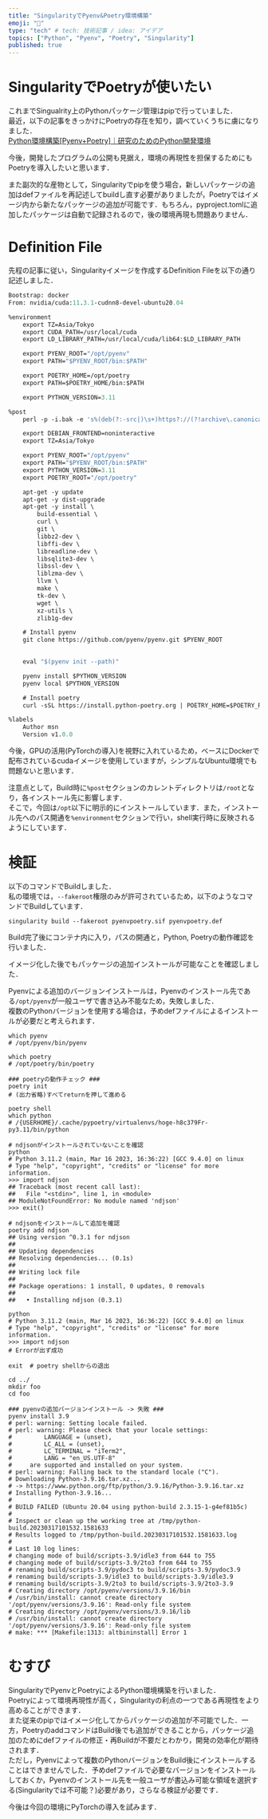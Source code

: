 ```yaml
---
title: "SingularityでPyenv&Poetry環境構築"
emoji: "🐍"
type: "tech" # tech: 技術記事 / idea: アイデア
topics: ["Python", "Pyenv", "Poetry", "Singularity"]
published: true
---
```


# SingularityでPoetryが使いたい
これまでSingualrity上のPythonパッケージ管理はpipで行っていました．  
最近，以下の記事をきっかけにPoetryの存在を知り，調べていくうちに虜になりました．  
[Python環境構築[Pyenv+Poetry]｜研究のためのPython開発環境](https://zenn.dev/zenizeni/books/a64578f98450c2/viewer/c6af80)  

今後，開発したプログラムの公開も見据え，環境の再現性を担保するためにもPoetryを導入したいと思います．  

また副次的な産物として，Singularityでpipを使う場合，新しいパッケージの追加はdefファイルを再記述してbuildし直す必要がありましたが，Poetryではイメージ内から新たなパッケージの追加が可能です．もちろん，pyproject.tomlに追加したパッケージは自動で記録されるので，後の環境再現も問題ありません．  

# Definition File
先程の記事に従い，Singularityイメージを作成するDefinition Fileを以下の通り記述しました．  
```def:pyenvpoetry.def
Bootstrap: docker
From: nvidia/cuda:11.3.1-cudnn8-devel-ubuntu20.04

%environment
	export TZ=Asia/Tokyo
	export CUDA_PATH=/usr/local/cuda
	export LD_LIBRARY_PATH=/usr/local/cuda/lib64:$LD_LIBRARY_PATH

	export PYENV_ROOT="/opt/pyenv"
	export PATH="$PYENV_ROOT/bin:$PATH"

	export POETRY_HOME=/opt/poetry
    export PATH=$POETRY_HOME/bin:$PATH

    export PYTHON_VERSION=3.11

%post
    perl -p -i.bak -e 's%(deb(?:-src|)\s+)https?://(?!archive\.canonical\.com|security\.ubuntu\.com)[^\s]+%$1http://ftp.riken.jp/Linux/ubuntu/%' /etc/apt/sources.list

	export DEBIAN_FRONTEND=noninteractive
	export TZ=Asia/Tokyo

	export PYENV_ROOT="/opt/pyenv"
	export PATH="$PYENV_ROOT/bin:$PATH"
	export PYTHON_VERSION=3.11
	export POETRY_ROOT="/opt/poetry"

	apt-get -y update
	apt-get -y dist-upgrade
    apt-get -y install \
		build-essential \
        curl \
        git \
        libbz2-dev \
        libffi-dev \
        libreadline-dev \
        libsqlite3-dev \
        libssl-dev \
        liblzma-dev \
        llvm \
        make \
        tk-dev \
        wget \
        xz-utils \
        zlib1g-dev

	# Install pyenv
    git clone https://github.com/pyenv/pyenv.git $PYENV_ROOT

	
	eval "$(pyenv init --path)"

	pyenv install $PYTHON_VERSION
	pyenv local $PYTHON_VERSION

	# Install poetry
	curl -sSL https://install.python-poetry.org | POETRY_HOME=$POETRY_ROOT python -

%labels
    Author msn
    Version v1.0.0
```
今後，GPUの活用(PyTorchの導入)を視野に入れているため，ベースにDockerで配布されているcudaイメージを使用していますが，シンプルなUbuntu環境でも問題ないと思います．  

注意点として，Build時に`%post`セクションのカレントディレクトリは`/root`となり，各インストール先に影響します．  
そこで，今回は`/opt`以下に明示的にインストールしています．また，インストール先へのパス開通を`%environment`セクションで行い，shell実行時に反映されるようにしています．

# 検証
以下のコマンドでBuildしました．  
私の環境では，`--fakeroot`権限のみが許可されているため，以下のようなコマンドでBuildしています．  

```sh:build
singularity build --fakeroot pyenvpoetry.sif pyenvpoetry.def
```

Build完了後にコンテナ内に入り，パスの開通と，Python, Poetryの動作確認を行いました．  

イメージ化した後でもパッケージの追加インストールが可能なことを確認しました．

Pyenvによる追加のバージョンインストールは，Pyenvのインストール先である`/opt/pyenv`が一般ユーザで書き込み不能なため，失敗しました．  
複数のPythonバージョンを使用する場合は，予めdefファイルによるインストールが必要だと考えられます．

```sh:check
which pyenv
# /opt/pyenv/bin/pyenv

which poetry
# /opt/poetry/bin/poetry

### poetryの動作チェック ###
poetry init
# (出力省略)すべてreturnを押して進める

poetry shell
which python
# /{USERHOME}/.cache/pypoetry/virtualenvs/hoge-h8c379Fr-py3.11/bin/python

# ndjsonがインストールされていないことを確認
python
# Python 3.11.2 (main, Mar 16 2023, 16:36:22) [GCC 9.4.0] on linux
# Type "help", "copyright", "credits" or "license" for more information.
>>> import ndjson
## Traceback (most recent call last):
##   File "<stdin>", line 1, in <module>
## ModuleNotFoundError: No module named 'ndjson'
>>> exit()

# ndjsonをインストールして追加を確認
poetry add ndjson
## Using version ^0.3.1 for ndjson
## 
## Updating dependencies
## Resolving dependencies... (0.1s)
## 
## Writing lock file
## 
## Package operations: 1 install, 0 updates, 0 removals
## 
##   • Installing ndjson (0.3.1)

python
# Python 3.11.2 (main, Mar 16 2023, 16:36:22) [GCC 9.4.0] on linux
# Type "help", "copyright", "credits" or "license" for more information.
>>> import ndjson
# Errorが出ず成功

exit  # poetry shellからの退出

cd ../
mkdir foo
cd foo

### pyenvの追加バージョンインストール -> 失敗 ###
pyenv install 3.9
# perl: warning: Setting locale failed.
# perl: warning: Please check that your locale settings:
#         LANGUAGE = (unset),
#         LC_ALL = (unset),
#         LC_TERMINAL = "iTerm2",
#         LANG = "en_US.UTF-8"
#     are supported and installed on your system.
# perl: warning: Falling back to the standard locale ("C").
# Downloading Python-3.9.16.tar.xz...
# -> https://www.python.org/ftp/python/3.9.16/Python-3.9.16.tar.xz
# Installing Python-3.9.16...
# 
# BUILD FAILED (Ubuntu 20.04 using python-build 2.3.15-1-g4ef81b5c)
# 
# Inspect or clean up the working tree at /tmp/python-build.20230317101532.1581633
# Results logged to /tmp/python-build.20230317101532.1581633.log
# 
# Last 10 log lines:
# changing mode of build/scripts-3.9/idle3 from 644 to 755
# changing mode of build/scripts-3.9/2to3 from 644 to 755
# renaming build/scripts-3.9/pydoc3 to build/scripts-3.9/pydoc3.9
# renaming build/scripts-3.9/idle3 to build/scripts-3.9/idle3.9
# renaming build/scripts-3.9/2to3 to build/scripts-3.9/2to3-3.9
# Creating directory /opt/pyenv/versions/3.9.16/bin
# /usr/bin/install: cannot create directory '/opt/pyenv/versions/3.9.16': Read-only file system
# Creating directory /opt/pyenv/versions/3.9.16/lib
# /usr/bin/install: cannot create directory '/opt/pyenv/versions/3.9.16': Read-only file system
# make: *** [Makefile:1313: altbininstall] Error 1
```

# むすび
SingularityでPyenvとPoetryによるPython環境構築を行いました．  
Poetryによって環境再現性が高く，Singularityの利点の一つである再現性をより高めることができます．  
また従来のpipではイメージ化してからパッケージの追加が不可能でした．一方，PoetryのaddコマンドはBuild後でも追加ができることから，パッケージ追加のためにdefファイルの修正・再Buildが不要だとわかり，開発の効率化が期待されます．  
ただし，Pyenvによって複数のPythonバージョンをBuild後にインストールすることはできませんでした．予めdefファイルで必要なバージョンをインストールしておくか，Pyenvのインストール先を一般ユーザが書込み可能な領域を選択する(Singularityでは不可能？)必要があり，さらなる検証が必要です．

今後は今回の環境にPyTorchの導入を試みます．